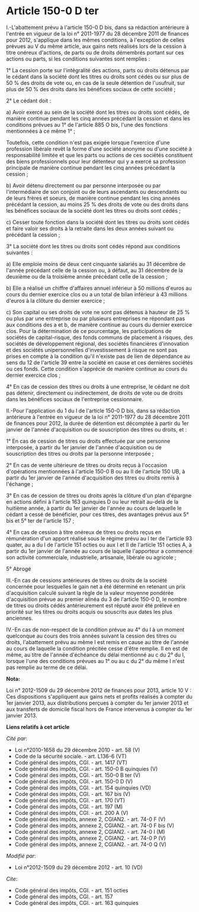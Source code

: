 # Article 150-0 D ter

I.-L'abattement prévu à l'article 150-0 D bis, dans sa rédaction antérieure à l'entrée en vigueur de la loi n° 2011-1977 du
28 décembre 2011 de finances pour 2012, s'applique dans les mêmes conditions, à l'exception de celles prévues au V du même
article, aux gains nets réalisés lors de la cession à titre onéreux d'actions, de parts ou de droits démembrés portant sur
ces actions ou parts, si les conditions suivantes sont remplies : 

1° La cession porte sur l'intégralité des actions, parts ou droits détenus par le cédant dans la société dont les titres ou
droits sont cédés ou sur plus de 50 % des droits de vote ou, en cas de la seule détention de l'usufruit, sur plus de 50 % des
droits dans les bénéfices sociaux de cette société ; 

2° Le cédant doit : 

a) Avoir exercé au sein de la société dont les titres ou droits sont cédés, de manière continue pendant les cinq années
précédant la cession et dans les conditions prévues au 1° de l'article 885 O bis, l'une des fonctions mentionnées à ce même
1° ; 

Toutefois, cette condition n'est pas exigée lorsque l'exercice d'une profession libérale revêt la forme d'une société anonyme
ou d'une société à responsabilité limitée et que les parts ou actions de ces sociétés constituent des biens professionnels
pour leur détenteur qui y a exercé sa profession principale de manière continue pendant les cinq années précédant la
cession ; 

b) Avoir détenu directement ou par personne interposée ou par l'intermédiaire de son conjoint ou de leurs ascendants ou
descendants ou de leurs frères et soeurs, de manière continue pendant les cinq années précédant la cession, au moins 25 % des
droits de vote ou des droits dans les bénéfices sociaux de la société dont les titres ou droits sont cédés ; 

c) Cesser toute fonction dans la société dont les titres ou droits sont cédés et faire valoir ses droits à la retraite dans
les deux années suivant ou précédant la cession ; 

3° La société dont les titres ou droits sont cédés répond aux conditions suivantes : 

a) Elle emploie moins de deux cent cinquante salariés au 31 décembre de l'année précédant celle de la cession ou, à défaut,
au 31 décembre de la deuxième ou de la troisième année précédant celle de la cession ; 

b) Elle a réalisé un chiffre d'affaires annuel inférieur à 50 millions d'euros au cours du dernier exercice clos ou a un
total de bilan inférieur à 43 millions d'euros à la clôture du dernier exercice ; 

c) Son capital ou ses droits de vote ne sont pas détenus à hauteur de 25 % ou plus par une entreprise ou par plusieurs
entreprises ne répondant pas aux conditions des a et b, de manière continue au cours du dernier exercice clos. Pour la
détermination de ce pourcentage, les participations de sociétés de capital-risque, des fonds communs de placement à risques,
des sociétés de développement régional, des sociétés financières d'innovation et des sociétés unipersonnelles
d'investissement à risque ne sont pas prises en compte à la condition qu'il n'existe pas de lien de dépendance au sens du 12
de l'article 39 entre la société en cause et ces dernières sociétés ou ces fonds. Cette condition s'apprécie de manière
continue au cours du dernier exercice clos ; 

4° En cas de cession des titres ou droits à une entreprise, le cédant ne doit pas détenir, directement ou indirectement, de
droits de vote ou de droits dans les bénéfices sociaux de l'entreprise cessionnaire. 

II.-Pour l'application du 1 du I de l'article 150-0 D bis, dans sa rédaction antérieure à l'entrée en vigueur de la loi n°
2011-1977 du 28 décembre 2011 de finances pour 2012, la durée de détention est décomptée à partir du 1er janvier de l'année
d'acquisition ou de souscription des titres ou droits, et : 

1° En cas de cession de titres ou droits effectuée par une personne interposée, à partir du 1er janvier de l'année
d'acquisition ou de souscription des titres ou droits par la personne interposée ; 

2° En cas de vente ultérieure de titres ou droits reçus à l'occasion d'opérations mentionnées à l'article 150-0 B ou au II de
l'article 150 UB, à partir du 1er janvier de l'année d'acquisition des titres ou droits remis à l'échange ; 

3° En cas de cession de titres ou droits après la clôture d'un plan d'épargne en actions défini à l'article 163 quinquies D
ou leur retrait au-delà de la huitième année, à partir du 1er janvier de l'année au cours de laquelle le cédant a cessé de
bénéficier, pour ces titres, des avantages prévus aux 5° bis et 5° ter de l'article 157 ; 

4° En cas de cession à titre onéreux de titres ou droits reçus en rémunération d'un apport réalisé sous le régime prévu au I
ter de l'article 93 quater, au a du I de l'article 151 octies ou aux I et II de l'article 151 octies A, à partir du 1er
janvier de l'année au cours de laquelle l'apporteur a commencé son activité commerciale, industrielle, artisanale, libérale
ou agricole ; 

5° Abrogé 

III.-En cas de cessions antérieures de titres ou droits de la société concernée pour lesquelles le gain net a été déterminé
en retenant un prix d'acquisition calculé suivant la règle de la valeur moyenne pondérée d'acquisition prévue au premier
alinéa du 3 de l'article 150-0 D, le nombre de titres ou droits cédés antérieurement est réputé avoir été prélevé en priorité
sur les titres ou droits acquis ou souscrits aux dates les plus anciennes. 

IV.-En cas de non-respect de la condition prévue au 4° du I à un moment quelconque au cours des trois années suivant la
cession des titres ou droits, l'abattement prévu au même I est remis en cause au titre de l'année au cours de laquelle la
condition précitée cesse d'être remplie. Il en est de même, au titre de l'année d'échéance du délai mentionné au c du 2° du
I, lorsque l'une des conditions prévues au 1° ou au c du 2° du même I n'est pas remplie au terme de ce délai.

**Nota:**

Loi n° 2012-1509 du 29 décembre 2012 de finances pour 2013, article 10 V : Ces dispositions s'appliquent aux gains nets et
profits réalisés à compter du 1er janvier 2013, aux distributions perçues à compter du 1er janvier 2013 et aux transferts de
domicile fiscal hors de France intervenus à compter du 1er janvier 2013.

**Liens relatifs à cet article**

_Cité par_:

  - Loi n°2010-1658 du 29 décembre 2010 - art. 58 (V)
  - Code de la sécurité sociale. - art. L136-6 (VT)
  - Code général des impôts, CGI. - art. 1417 (VT)
  - Code général des impôts, CGI. - art. 150-0 B quinquies (V)
  - Code général des impôts, CGI. - art. 150-0 B ter (V)
  - Code général des impôts, CGI. - art. 150-0 D (V)
  - Code général des impôts, CGI. - art. 154 quinquies (VD)
  - Code général des impôts, CGI. - art. 167 bis (V)
  - Code général des impôts, CGI. - art. 170 (VT)
  - Code général des impôts, CGI. - art. 197 (M)
  - Code général des impôts, CGI. - art. 200 A (V)
  - Code général des impôts, annexe 2, CGIAN2. - art. 74-0 F (V)
  - Code général des impôts, annexe 2, CGIAN2. - art. 74-0 F bis (V)
  - Code général des impôts, annexe 2, CGIAN2. - art. 74-0 I (M)
  - Code général des impôts, annexe 2, CGIAN2. - art. 74-0 P (V)
  - Code général des impôts, annexe 2, CGIAN2. - art. 74-0 Q (V)

_Modifié par_:

  - Loi n°2012-1509 du 29 décembre 2012 - art. 10 (VD)

_Cite_:

  - Code général des impôts, CGI. - art. 151 octies
  - Code général des impôts, CGI. - art. 157
  - Code général des impôts, CGI. - art. 163 quinquies
